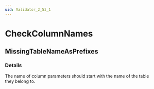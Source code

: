 ```yaml
---
uid: Validator_2_53_1
---
```


# CheckColumnNames

## MissingTableNameAsPrefixes

<!-- Description, Properties, ... sections are auto-generated. -->
<!-- REPLACE ME AUTO-GENERATION -->

### Details

The name of column parameters should start with the name of the table they belong to.

<!-- Uncomment to add example code -->
<!--### Example code-->
